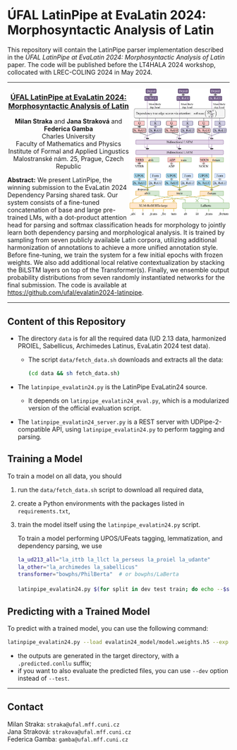 # ÚFAL LatinPipe at EvaLatin 2024: Morphosyntactic Analysis of Latin

This repository will contain the LatinPipe parser implementation described in
the _ÚFAL LatinPipe at EvaLatin 2024: Morphosyntactic Analysis of Latin_ paper.
The code will be published before the LT4HALA 2024 workshop, collocated with LREC-COLING 2024 in May 2024.

---

<img src="figures/LatinPipe.svg" alt="LatinPipe Architecture" align="right" style="width: 45%">

<h3 align="center"><a href="https://aclanthology.org/2024.lt4hala-1.24/">ÚFAL LatinPipe at EvaLatin 2024: Morphosyntactic Analysis of Latin</a></h3>

<p align="center">
  <b>Milan Straka</b> and <b>Jana Straková</b> and <b>Federica Gamba</b><br>
  Charles University<br>
  Faculty of Mathematics and Physics<br>
  Institute of Formal and Applied Lingustics<br>
  Malostranské nám. 25, Prague, Czech Republic
</p>

**Abstract:** We present LatinPipe, the winning submission to the EvaLatin 2024
Dependency Parsing shared task. Our system consists of a fine-tuned
concatenation of base and large pre-trained LMs, with a dot-product attention
head for parsing and softmax classification heads for morphology to jointly
learn both dependency parsing and morphological analysis. It is trained by
sampling from seven publicly available Latin corpora, utilizing additional
harmonization of annotations to achieve a more unified annotation style. Before
fine-tuning, we train the system for a few initial epochs with frozen weights.
We also add additional local relative contextualization by stacking the BiLSTM
layers on top of the Transformer(s). Finally, we ensemble output probability
distributions from seven randomly instantiated networks for the final
submission. The code is available at <a href="https://github.com/ufal/evalatin2024-latinpipe">https://github.com/ufal/evalatin2024-latinpipe</a>.<br clear="both">

---

## Content of this Repository

- The directory `data` is for all the required data (UD 2.13 data, harmonized
  PROIEL, Sabellicus, Archimedes Latinus, EvaLatin 2024 test data).
  - The script `data/fetch_data.sh` downloads and extracts all the data:
    ```sh
    (cd data && sh fetch_data.sh)
    ```

- The `latinpipe_evalatin24.py` is the LatinPipe EvaLatin24 source.
  - It depends on `latinpipe_evalatin24_eval.py`, which is a modularized version
    of the official evaluation script.

- The `latinpipe_evalatin24_server.py` is a REST server with UDPipe-2-compatible
  API, using `latinpipe_evalatin24.py` to perform tagging and parsing.

## Training a Model

To train a model on all data, you should
1. run the `data/fetch_data.sh` script to download all required data,
2. create a Python environments with the packages listed in `requirements.txt`,
3. train the model itself using the `latinpipe_evalatin24.py` script.

   To train a model performing UPOS/UFeats tagging, lemmatization, and
   dependency parsing, we use
   ```sh
   la_ud213_all="la_ittb la_llct la_perseus la_proiel la_udante"
   la_other="la_archimedes la_sabellicus"
   transformer="bowphs/PhilBerta"  # or bowphs/LaBerta

   latinpipe_evalatin24.py $(for split in dev test train; do echo --$split; for tb in $la_ud213_all; do [ $tb-$split = la_proiel-train ] && tb=la_proielh; echo data/$tb/$tb-ud-$split.conllu; done; done) $(for tb in $la_other; do echo data/$tb/$tb-train.conllu; done) --transformers $transformer --epochs=30 --exp=evalatin24_model --subword_combination=last --epochs_frozen=10 --batch_size=64 --save_checkpoint
   ```

## Predicting with a Trained Model

To predict with a trained model, you can use the following command:
```sh
latinpipe_evalatin24.py --load evalatin24_model/model.weights.h5 --exp target_directory --test input1.conllu input2.conllu
```
- the outputs are generated in the target directory, with a `.predicted.conllu` suffix;
- if you want to also evaluate the predicted files, you can use `--dev` option instead of `--test`.

---

## Contact

Milan Straka: ``straka@ufal.mff.cuni.cz``\
Jana Straková: ``strakova@ufal.mff.cuni.cz``\
Federica Gamba: ``gamba@ufal.mff.cuni.cz``
